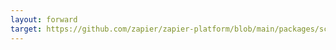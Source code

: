```yaml
---
layout: forward
target: https://github.com/zapier/zapier-platform/blob/main/packages/schema/docs/build/schema.md
---
```

